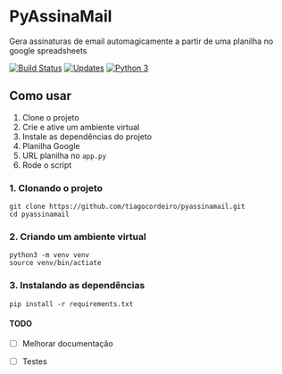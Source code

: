 # PyAssinaMail
Gera assinaturas de email automagicamente a partir de uma planilha no google spreadsheets

[![Build Status](https://travis-ci.org/tiagocordeiro/pyassinamail.svg?branch=master)](https://travis-ci.org/tiagocordeiro/pyassinamail)
[![Updates](https://pyup.io/repos/github/tiagocordeiro/pyassinamail/shield.svg)](https://pyup.io/repos/github/tiagocordeiro/pyassinamail/)
[![Python 3](https://pyup.io/repos/github/tiagocordeiro/pyassinamail/python-3-shield.svg)](https://pyup.io/repos/github/tiagocordeiro/pyassinamail/)


## Como usar

1. Clone o projeto
2. Crie e ative um ambiente virtual
3. Instale as dependências do projeto
4. Planilha Google
5. URL planilha no `app.py`
6. Rode o script

### 1. Clonando o projeto
```
git clone https://github.com/tiagocordeiro/pyassinamail.git
cd pyassinamail
```

### 2. Criando um ambiente virtual
```
python3 -m venv venv
source venv/bin/actiate
```

### 3. Instalando as dependências
```
pip install -r requirements.txt
```

#### TODO
- [ ] Melhorar documentação
- [ ] Testes 

